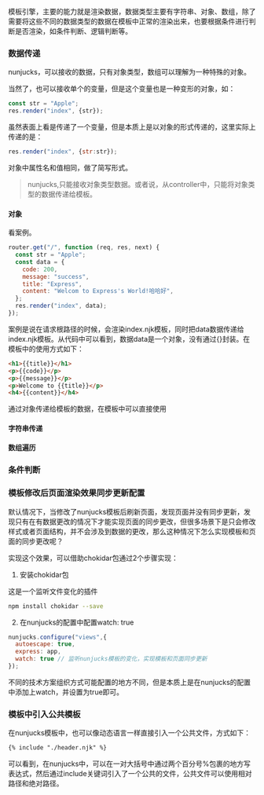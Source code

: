 模板引擎，主要的能力就是渲染数据，数据类型主要有字符串、对象、数组，除了需要将这些不同的数据类型的数据在模板中正常的渲染出来，也要根据条件进行判断是否渲染，如条件判断、逻辑判断等。

### 数据传递

nunjucks，可以接收的数据，只有对象类型，数组可以理解为一种特殊的对象。

当然了，也可以接收单个的变量，但是这个变量也是一种变形的对象，如：

```js
const str = "Apple";
res.render("index", {str});
```

虽然表面上看是传递了一个变量，但是本质上是以对象的形式传递的，这里实际上传递的是：

```js
res.render("index", {str:str});
```
对象中属性名和值相同，做了简写形式。

> nunjucks,只能接收对象类型数据。或者说，从controller中，只能将对象类型的数据传递给模板。

#### 对象

看案例。

```js
router.get("/", function (req, res, next) {
  const str = "Apple";
  const data = {
    code: 200,
    message: "success",
    title: "Express",
    content: "Welcom to Express's World!哈哈好",
  };
  res.render("index", data);
});
```

案例是说在请求根路径的时候，会渲染index.njk模板，同时把data数据传递给index.njk模板。从代码中可以看到，数据data是一个对象，没有通过{}封装。在模板中的使用方式如下：

```html
<h1>{{title}}</h1>
<p>{{code}}</p>
<p>{{message}}</p>
<p>Welcome to {{title}}</p>
<h4>{{content}}</h4>
```

通过对象传递给模板的数据，在模板中可以直接使用

#### 字符串传递

#### 数组遍历

### 条件判断


### 模板修改后页面渲染效果同步更新配置

默认情况下，当修改了nunjucks模板后刷新页面，发现页面并没有同步更新，发现只有在有数据更改的情况下才能实现页面的同步更改，但很多场景下是只会修改样式或者页面结构，并不会涉及到数据的更改，那么这种情况下怎么实现模板和页面的同步更改呢？

实现这个效果，可以借助chokidar包通过2个步骤实现：

1. 安装chokidar包

这是一个监听文件变化的插件

```bash
npm install chokidar --save
```

2. 在nunjucks的配置中配置watch: true

```js
nunjucks.configure("views",{
  autoescape: true,
  express: app,
  watch: true // 监听nunjucks模板的变化，实现模板和页面同步更新
});
```

不同的技术方案组织方式可能配置的地方不同，但是本质上是在nunjucks的配置中添加上watch，并设置为true即可。

### 模板中引入公共模板

在nunjucks模板中，也可以像动态语言一样直接引入一个公共文件，方式如下：

```html
{% include "./header.njk" %}
```

可以看到，在nunjucks中，可以在一对大括号中通过两个百分号%包裹的地方写表达式，然后通过include关键词引入了一个公共的文件，公共文件可以使用相对路径和绝对路径。